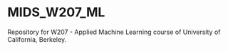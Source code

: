 # MIDS_W207_ML
Repository for W207 - Applied Machine Learning course of University of California, Berkeley.
